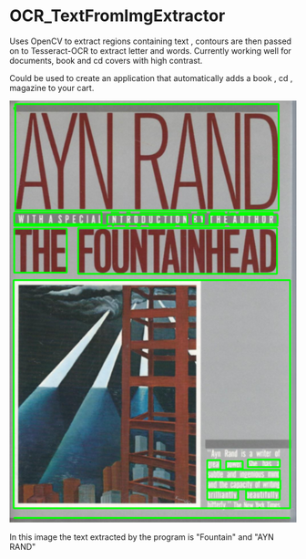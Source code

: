 # OCR_TextFromImgExtractor

Uses OpenCV to extract regions containing text , contours are then passed on to Tesseract-OCR to extract letter and words.
Currently working well for documents, book and cd covers with high contrast.

Could be used to create an application that automatically adds a book , cd , magazine to your cart.

![Demo for book cover](https://github.com/gautamworah96/OCR_TextFromImgExtractor/blob/master/aynText.png)

In this image the text extracted by the program is "Fountain" and "AYN RAND"
